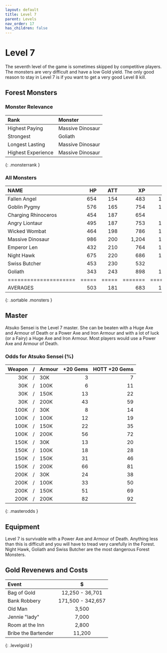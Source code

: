 ```yaml
---
layout: default
title: Level 7
parent: Levels
nav_order: 17
has_children: false
---
```

# Level 7

The seventh level of the game is sometimes skipped by competitive players. The monsters are very difficult and have a low Gold yield. The only good reason to stay in Level 7 is if you want to get a very good Level 8 kill.

## Forest Monsters

### Monster Relevance

| Rank               | Monster          |
|:-------------------|:-----------------|
| Highest Paying     | Massive Dinosaur |
| Strongest          | Goliath          |
| Longest Lasting    | Massive Dinosaur |
| Highest Experience | Massive Dinosaur |
{: .monsterrank }
  
### All Monsters

| NAME                |  HP | ATT |    XP |   GOLD | RARE | WEAPON              | 
|:--------------------|----:|----:|------:|-------:|:-----|:--------------------|
| Fallen Angel        | 654 | 154 |   483 | 12,339 | No   | Throwing Halos      | 
| Goblin Pygmy        | 576 | 165 |   754 | 13,252 | No   | Death Squeeze       | 
| Charging Rhinoceros | 454 | 187 |   654 |  9,853 | Yes  | Rather Large Horn   | 
| Angry Liontaur      | 495 | 187 |   753 | 13,259 | No   | Arms And Teeth      | 
| Wicked Wombat       | 464 | 198 |   786 | 13,283 | No   | Dark Wombats Curse  | 
| Massive Dinosaur    | 986 | 200 | 1,204 | 16,753 | No   | Gaping Jaws         | 
| Emperor Len         | 432 | 210 |   764 | 12,043 | No   | Lightning Bull Whip | 
| Night Hawk          | 675 | 220 |   686 | 10,433 | No   | Blood Red Talons    | 
| Swiss Butcher       | 453 | 230 |   532 |  8,363 | No   | Meat Cleaver        | 
| Goliath             | 343 | 243 |   898 | 14,322 | No   | Six Fingered Fist   | 
|=====================|=====|=====|=======|========|======|=====================|
| AVERAGES            | 503 | 181 |   683 | 11,264 |      |                     | 
{: .sortable .monsters }
  
## Master

Atsuko Sensei is the Level 7 master. She can be beaten with a Huge Axe and Armour of Death or a Power Axe and Iron Armour and with a lot of luck (or a Fairy) a Huge Axe and Iron Armour. Most players would use a Power Axe and Armour of Death.

### Odds for Atsuko Sensei (%)

| Weapon | / | Armour | +20 Gems | HOTT +20 Gems |
|-------:|:-:|:-------|---------:|--------------:|
|    30K | / | 30K    |        3 |             7 |
|    30K | / | 100K   |        6 |            11 |
|    30K | / | 150K   |       13 |            22 |
|    30K | / | 200K   |       43 |            59 |
|   100K | / | 30K    |        8 |            14 |
|   100K | / | 100K   |       12 |            19 |
|   100K | / | 150K   |       22 |            35 |
|   100K | / | 200K   |       56 |            72 |
|   150K | / | 30K    |       13 |            20 |
|   150K | / | 100K   |       18 |            28 |
|   150K | / | 150K   |       31 |            46 |
|   150K | / | 200K   |       66 |            81 |
|   200K | / | 30K    |       24 |            38 |
|   200K | / | 100K   |       33 |            50 |
|   200K | / | 150K   |       51 |            69 |
|   200K | / | 200K   |       82 |            92 |
{: .masterodds }
  
## Equipment

Level 7 is survivable with a Power Axe and Armour of Death. Anything less than this is difficult and you will have to tread very carefully in the Forest. Night Hawk, Goliath and Swiss Butcher are the most dangerous Forest Monsters.

## Gold Revenews and Costs

| Event               | $                 |
|:--------------------|:-----------------:|
| Bag of Gold         | 12,250 - 36,701   |
| Bank Robbery        | 171,500 - 342,657 |
| Old Man             | 3,500             |
| Jennie "lady"       | 7,000             |
| Room at the Inn     | 2,800             |
| Bribe the Bartender | 11,200            |
{: .levelgold }
  

